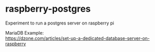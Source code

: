 # raspberry-postgres
Experiment to run a postgres server on raspberry pi

MariaDB Example:\
https://dzone.com/articles/set-up-a-dedicated-database-server-on-raspberry
